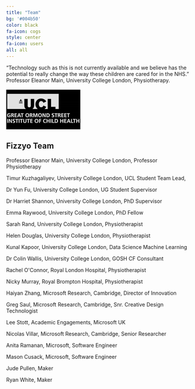 ```yaml
---
title: "Team"
bg: '#004b50'
color: black
fa-icon: cogs
style: center
fa-icon: users
all: all
---
```

“Technology such as this is not currently available and we believe has the potential to really change the way these children are cared for in the NHS.” Professor Eleanor Main, University College London, Physiotherapy.
<br>
<br>
<img src="/img/ICH_MONO.jpg" alt="Great Ormond Street Institute of Child Health">
<br>
## Fizzyo Team
<p>Professor Eleanor Main, University College London, Professor Physiotherapy</p>
<p>Timur Kuzhagaliyev, University College London, UCL Student Team Lead,</p>
<p>Dr Yun Fu, University College London, UG Student Supervisor</p>
<p>Dr Harriet Shannon, University College London, PhD Supervisor</p>
<p>Emma Raywood, University College London, PhD Fellow</p>
<p>Sarah Rand, University College London, Physiotherapist</p>
<p>Helen Douglas, University College London, Physiotherapist</p>
<p>Kunal Kapoor, University College London, Data Science Machine Learning</p>
<p>Dr Colin Wallis, University College London, GOSH CF Consultant</p>
<p>Rachel O'Connor, Royal London Hospital, Physiotherapist</p>
<p>Nicky Murray, Royal Brompton Hospital, Physiotherapist </p>
<p>Haiyan Zhang, Microsoft Research, Cambridge, Director of Innovation</p>
<p>Greg Saul, Microsoft Research, Cambridge, Snr. Creative Design Technologist</p>
<p>Lee Stott, Academic Engagements, Microsoft UK</p>
<p>Nicolas Villar, Microsoft Research, Cambridge, Senior Researcher<p>
<p>Anita Ramanan, Microsoft, Software Engineer</p>
<p>Mason Cusack, Microsoft, Software Engineer</p>
<p>Jude Pullen, Maker</p>
<p>Ryan White, Maker</p>
<br>
<br>
<br>
